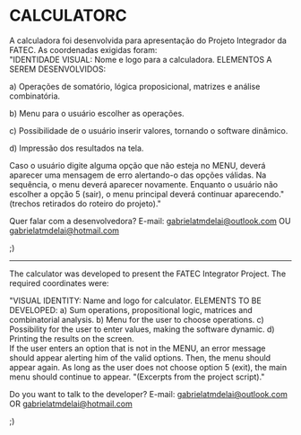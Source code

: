 # CALCULATORC
A calculadora foi desenvolvida para apresentação do Projeto Integrador da FATEC. As coordenadas exigidas foram:  
"IDENTIDADE VISUAL: Nome e logo para a calculadora. 
ELEMENTOS A SEREM DESENVOLVIDOS: 

a) Operações de somatório, lógica proposicional, matrizes e análise combinatória.

b) Menu para o usuário escolher as operações. 

c) Possibilidade de o usuário inserir valores, tornando o software dinâmico. 

d) Impressão dos resultados na tela.  

Caso o usuário digite alguma opção que não esteja no MENU, deverá aparecer uma mensagem de erro alertando-o das opções válidas. Na sequência, o menu deverá aparecer novamente. Enquanto o usuário não escolher a opção 5 (sair), o menu principal deverá continuar aparecendo." (trechos retirados do roteiro do projeto)." 

Quer falar com a desenvolvedora?
E-mail: gabrielatmdelai@outlook.com OU gabrielatmdelai@hotmail.com

;)
____________________________________________________________________________________________________________________________


The calculator was developed to present the FATEC Integrator Project. The required coordinates were:  

"VISUAL IDENTITY: Name and logo for calculator. 
ELEMENTS TO BE DEVELOPED:
a) Sum operations, propositional logic, matrices and combinatorial analysis.
b) Menu for the user to choose operations. 
c) Possibility for the user to enter values, making the software dynamic. 
d) Printing the results on the screen.  
If the user enters an option that is not in the MENU, an error message should appear alerting him of the valid options. Then, the menu should appear again. As long as the user does not choose option 5 (exit), the main menu should continue to appear. "(Excerpts from the project script)."

Do you want to talk to the developer?
E-mail: gabrielatmdelai@outlook.com OR gabrielatmdelai@hotmail.com

;)
